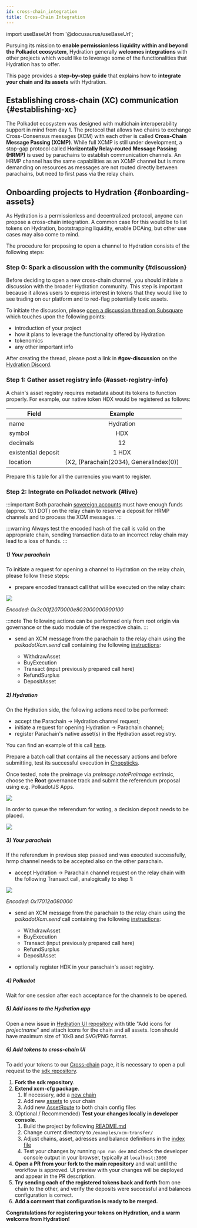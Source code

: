 ```yaml
---
id: cross-chain_integration
title: Cross-Chain Integration
---
```


import useBaseUrl from '@docusaurus/useBaseUrl';

Pursuing its mission to **enable permissionless liquidity within and beyond the Polkadot ecosystem**, Hydration generally **welcomes integrations** with other projects which would like to leverage some of the functionalities that Hydration has to offer.

This page provides a **step-by-step guide** that explains how to **integrate your chain and its assets** with Hydration.

## Establishing cross-chain (XC) communication {#establishing-xc}
The Polkadot ecosystem was designed with multichain interoperability support in mind from day 1. The protocol that allows two chains to exchange Cross-Consensus messages (XCM) with each other is called **Cross-Chain Message Passing (XCMP)**. While full XCMP is still under development, a stop-gap protocol called **Horizontally Relay-routed Message Passing (HRMP)** is used by parachains to establish communication channels. An HRMP channel has the same capabilities as an XCMP channel but is more demanding on resources as messages are not routed directly between parachains, but need to first pass via the relay chain.

## Onboarding projects to Hydration {#onboarding-assets}
As Hydration is a permissionless and decentralized protocol, anyone can propose a cross-chain integration. A common case for this would be to list tokens on Hydration, bootstrapping liquidity, enable DCAing, but other use cases may also come to mind.

The procedure for proposing to open a channel to Hydration consists of the following steps:

### Step 0: Spark a discussion with the community {#discussion}
Before deciding to open a new cross-chain channel, you should initiate a discussion with the broader Hydration community. This step is important because it allows users to express interest in tokens that they would like to see trading on our platform and to red-flag potentially toxic assets.

To initiate the discussion, please [open a discussion thread on Subsquare](https://hydration.subsquare.io/posts/create) which touches upon the following points:
- introduction of your project
- how it plans to leverage the functionality offered by Hydration
- tokenomics
- any other important info

After creating the thread, please post a link in **#gov-discussion** on the [Hydration Discord](https://discord.gg/hydration-net).

### Step 1: Gather asset registry info {#asset-registry-info}
A chain's asset registry requires metadata about its tokens to function properly. For example, our native token HDX would be registered as follows: 

|Field|Example|
|-------------|:-----------:|
|name|Hydration|
|symbol|HDX|
|decimals |12|
|existential deposit |1 HDX|
|location| (X2, (Parachain(2034), GeneralIndex(0))|

Prepare this table for all the currencies you want to register.

### Step 2: Integrate on Polkadot network {#live}

:::important
Both parachain [sovereign accounts](https://substrate.stackexchange.com/questions/1200/how-to-calculate-sovereignaccount-for-parachain/1210) must have enough funds (approx. 10.1 DOT) on the relay chain to reserve a deposit for HRMP channels and to process the XCM messages.
:::

:::warning
Always test the encoded hash of the call is valid on the appropriate chain, sending transaction data to an incorrect relay chain may lead to a loss of funds. 
:::

##### 1) Your parachain
To initiate a request for opening a channel to Hydration on the relay chain, please follow these steps:

- prepare encoded transact call that will be executed on the relay chain:
<div style={{textAlign: 'center'}}>
  <img src={useBaseUrl('/build_xc_integration/hrmp_init.png')} />
</div>

 _Encoded: 0x3c00f2070000e803000000900100_

:::note
The following actions can be performed only from root origin via governance or the sudo module of the respective chain.
:::

- send an XCM message from the parachain to the relay chain using the _polkadotXcm.send_ call containing the following [instructions](https://github.com/paritytech/xcm-format):

  - WithdrawAsset
  - BuyExecution
  - Transact (input previously prepared call here)
  - RefundSurplus
  - DepositAsset

##### 2) Hydration
On the Hydration side, the following actions need to be performed:
- accept the Parachain &#8594; Hydration channel request;
- initiate a request for opening Hydration &#8594; Parachain channel;
- register Parachain's native asset(s) in the Hydration asset registry.

You can find an example of this call [here](https://hydration.subsquare.io/democracy/referenda/158).

Prepare a batch call that contains all the necessary actions and before submitting, test its successful execution in [Chopsticks](https://github.com/AcalaNetwork/chopsticks).

Once tested, note the preimage via _preimage.notePreimage_ extrinsic, choose the **Root** governance track and submit the referendum proposal using e.g. PolkadotJS Apps.
<div style={{textAlign: 'center'}}>
  <img src={useBaseUrl('/build_xc_integration/submit_referendum.png')} />
</div>

In order to queue the referendum for voting, a decision deposit needs to be placed.
<div style={{textAlign: 'center'}}>
  <img src={useBaseUrl('/build_xc_integration/decision_deposit.png')} />
</div>

##### 3) Your parachain
If the referendum in previous step passed and was executed successfully, hrmp channel needs to be accepted also on the other parachain. 
 - accept Hydration &#8594; Parachain channel request on the relay chain with the following Transact call, analogically to step 1:
<div style={{textAlign: 'center'}}>
  <img src={useBaseUrl('/build_xc_integration/hrmp_accept.png')} />
</div>

 _Encoded: 0x17012a080000_

- send an XCM message from the parachain to the relay chain using the _polkadotXcm.send_ call containing the following [instructions](https://github.com/paritytech/xcm-format):

  - WithdrawAsset
  - BuyExecution
  - Transact (input previously prepared call here)
  - RefundSurplus
  - DepositAsset

 - optionally register HDX in your parachain's asset registry.

##### 4) Polkadot
Wait for one session after each acceptance for the channels to be opened.

##### 5) Add icons to the Hydration app
Open a new issue in [Hydration UI repository](https://github.com/galacticcouncil/HydraDX-ui) with title "Add icons for _projectname_" and attach icons for the chain and all assets. Icon should have maximum size of 10kB and SVG/PNG format.

##### 6) Add tokens to cross-chain UI
To add your tokens to our [Cross-chain](https://app.hydration.net/cross-chain) page, it is necessary to open a pull request to the [sdk repository](https://github.com/galacticcouncil/sdk).

1. **Fork the sdk repository**.
2. **Extend xcm-cfg package**.
    1. If necessary, add a [new chain](https://github.com/galacticcouncil/sdk/blob/master/packages/xcm-cfg/src/chains.ts)
    2. Add new [assets](https://github.com/galacticcouncil/sdk/blob/master/packages/xcm-cfg/src/assets.ts) to your chain
    3. Add new [AssetRoute](https://github.com/galacticcouncil/sdk/blob/master/packages/xcm-cfg/src/configs/polkadot/hydration/index.ts) to both chain config files
3. (Optional / Recommended) **Test your changes locally in developer console**.
    1. Build the project by following [README.md](https://github.com/galacticcouncil/sdk/blob/master/README.md)
    2. Change current directory to `/examples/xcm-transfer/`
    3. Adjust chains, asset, adresses and balance definitions in the [index file](https://github.com/galacticcouncil/sdk/blob/master/examples/xcm-transfer/src/index.ts)
    4. Test your changes by running `npm run dev` and check the developer console output in your browser, typically at `localhost:3000` 
3. **Open a PR from your fork to the main repository** and wait until the workflow is approved. UI preview with your changes will be deployed and appear in the PR description.
4. **Try sending each of the registered tokens back and forth** from one chain to the other, and verify the deposits were successful and balances configuration is correct.
5. **Add a comment that configuration is ready to be merged.**

__Congratulations for registering your tokens on Hydration, and a warm welcome from Hydration!__